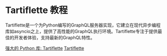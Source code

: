 # Tartiflette 教程

<show-structure depth="3"/>

Tartiflette是一个为Python编写的GraphQL服务器实现，它建立在现代异步编程库如asyncio之上，提供了高性能的GraphQL执行环境。Tartiflette专注于提供最佳的开发者体验，支持最新的GraphQL特性。


<seealso>
<category ref="ref_docs">
    <a href="https://mp.weixin.qq.com/s/o-j-SuLVXG-qxFH7ciYZfQ">强大的 Python 库: Tartiflette</a>
</category>
<category ref="ref_github">
    <a href="https://github.com/tartiflette/tartiflette">Tartiflette</a>
</category>
<category ref="ref_issues">
</category>
<category ref="ref_hf">
</category>
<category ref="ref_ms">
</category>
</seealso>

